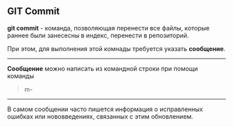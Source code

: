 ## GIT Commit
**git commit** - команда, позволяющая перенести все файлы, которые раннее были занесесны в индекс, перенести в репозиторий.

При этом, для выполнения этой комнады требуется указать **сообщение**.

---
**Сообщение** можно написать из командной строки при помощи команды 


>m- 

---
В самом сообщении часто пишется информация о исправленных ошибках или нововведениях, связанных с этим обновлением. 